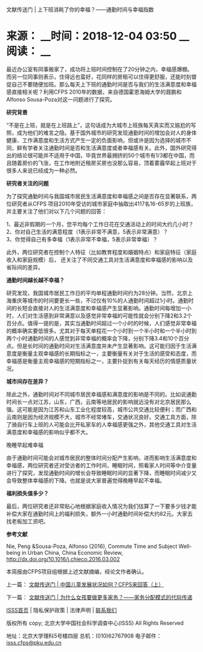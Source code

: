  文献传送门 | 上下班消耗了你的幸福？——通勤时间与幸福指数

# 来源： __时间：2018-12-04 03:50 __阅读： __

最近办公室有同事搬家了，成功将上班时间控制在了20分钟之内，幸福感爆棚。而另一位同事则表示，住得远也蛮好，花同样的房租可以住得更舒服，还能时刻督促自己不要随便加班。那么每天上下班的通勤时间是否与我们的生活满意度和幸福感直接相关呢？利用CFPS
2010年的数据，来自德国霍恩海姆大学的聂鹏和 Alfonso Sousa-Poza对这一问题进行了探究。



**研究背景**



“不是在上班，就是在上班路上”，这句话成为大城市上班族每天真实而又尴尬的写照，成为他们的难言之隐。基于国外城市的研究发现通勤时间的增加会对人的身体健康、工作满意度和生活方式产生一定的负面影响，但或许是因为选择的城市不同，鲜有学者关注通勤时间是否和生活满意度或者幸福感有关。此外，国外研究得出的结论很可能并不适用于中国，毕竟世界最拥挤的50个城市有1/3都在中国，而且随着房价的飞涨，在工作地附近租房买房也没那么容易，顶着雾霾早起上班对于很多人来说已经成为一种必然。



**研究者关注的问题**



为了探究通勤时间与我国城市居民生活满意度和幸福感之间是否存在显著联系，两位研究者从CFPS
项目2010年受访的城市家庭中抽取出4117名16-65岁的上班族，并主要关注了他们对以下几个问题的回答：

1、最近非假期的一个月，您平均每个工作日花在交通活动上的时间大约几小时？  
2、你对自己生活的满意程度（1表示非常不满意，5表示非常满意）？  
3、你觉得自己有多幸福（1表示非常不幸福，5表示非常幸福）？

此外，两位研究者在控制个人特征（比如教育程度和婚姻特点）和家庭特征（家庭收入和家庭规模）后，
还关注了不同交通工具对生活满意度和幸福感的影响以及省际间的差异。



**通勤时间越长越不幸福？**



研究发现，我国城市居民工作日的平均单程通勤时间约为28分钟。当然，北京上海重庆等城市的时间要更长一些，不过仅有10%的人通勤时间超过1小时。通勤时间的长短会直接对人的生活满意度和幸福感产生显著影响。通勤时间每增加一小时，人们对生活感到非常满意以及感觉非常幸福的可能性就会分别下降2和3.2个百分点。值得一提的是，其实当通勤时间超过一个小时的时候，人们感觉非常幸福的概率确实要低很多。尤其对于每天单程花一个小时到一个半小时和一个半小时到两个小时通勤时间的人感觉到非常幸福的概率会下降，分别下降3.4和10个百分点。但是长时间的通勤时间对生活满意度并未产生显著影响。这可能归因于生活满意度是衡量主观幸福感的长期指标之一，主要衡量有关对于生活的感受和态度，而幸福感是衡量主观幸福感的短期指标之一，主要扑捉到有关每天经历的情感质量状况。



**城市间存在差异？**



除此之外，通勤时间对不同城市居民幸福感和满意度的影响是不同的。比如说通勤时间长一点对江苏，山东，广西，云南等地居民的影响就远没有对北京居民那么强。这可能是因为江苏和山东工业化程度较高，城市公共交通比较便利；而广西和云南则是因为经济规模不大，城市不经常堵车，交通状况良好。交通工具方面，除了骑自行车上班的人可能会比开私家车的人幸福感更强之外，其他交通工具对生活满意度和幸福感的影响似乎都不大。



晚睡早起难幸福



由于通勤时间可能会对城市居民的整体时间分配产生影响，进而影响生活满意度和幸福感，两位研究者还对受访者的工作时间，睡眠时间，照看家人时间等中介变量进行了探究，发现通勤时间的增长会导致睡眠时间的显著下降，而睡眠时间减少又会导致整体幸福感的下降。也就是说大家普遍觉得晚睡早起不幸福。



**福利损失值多少？**



最后，两位研究者还非常贴心地根据家庭收入情况为我们估算了一下要多少钱才能补偿大家在通勤时间上的福利损失，额外一小时通勤时间补偿大约82元。大家去找老板加工资吧。



**参考文献**



Nie, Peng &Sousa-Poza, Alfonso (2016), Commute Time and Subject Well-being in
Urban China, China Economic Review,
http://dx.doi.org/10.1016/j.chieco.2016.03.002



本简报由CFPS项目组根据上述文献摘编，经论文作者确认。

上一篇： [文献传送门 | 中国儿童发展状况如何？CFPS来回答（上）](1296025.htm)

下一篇： [文献传送门 | 为什么女孩要做更多家务？——家务分配模式的代际传递](1296029.htm)

[ISSS首页](http://www.isss.pku.edu.cn/) | 隐私保护政策 | 法律声明 |
[联系我们](../../lxwm/index.htm)

版权所有 copy; 北京大学中国社会科学调查中心(ISSS) All Rights Reserved

地址：北京大学理科5号楼四层 总机：(010)62767908 电子邮件：isss.cfps@pku.edu.cn

